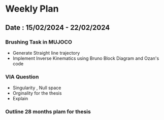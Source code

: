 # Weekly Plan
##  Date : 15/02/2024 - 22/02/2024
###  Brushing Task in MUJOCO  
  - Generate Straight line trajectory
  - Implement Inverse Kinematics using Bruno Block Diagram and Ozan's code
    
### VIA Question
  - Singularity , Null space
  - Orginality for the thesis  
  - Explain

### Outline 28 months plam for thesis

